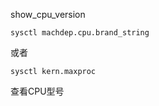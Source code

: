 show_cpu_version


```
sysctl machdep.cpu.brand_string
```

或者

```
sysctl kern.maxproc
```


查看CPU型号

